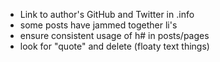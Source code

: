 * Link to author's GitHub and Twitter in .info
* some posts have jammed together li's
* ensure consistent usage of h# in posts/pages
* look for "quote" and delete (floaty text things)

